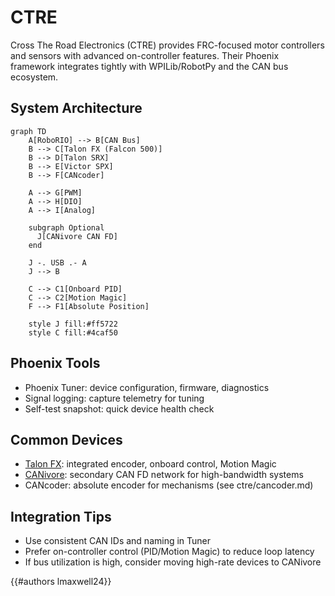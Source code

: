 # CTRE

Cross The Road Electronics (CTRE) provides FRC-focused motor controllers and sensors with advanced on-controller features. Their Phoenix framework integrates tightly with WPILib/RobotPy and the CAN bus ecosystem.

## System Architecture

```mermaid
graph TD
    A[RoboRIO] --> B[CAN Bus]
    B --> C[Talon FX (Falcon 500)]
    B --> D[Talon SRX]
    B --> E[Victor SPX]
    B --> F[CANcoder]
    
    A --> G[PWM]
    A --> H[DIO]
    A --> I[Analog]
    
    subgraph Optional
      J[CANivore CAN FD]
    end

    J -. USB .- A
    J --> B

    C --> C1[Onboard PID]
    C --> C2[Motion Magic]
    F --> F1[Absolute Position]
    
    style J fill:#ff5722
    style C fill:#4caf50
```

## Phoenix Tools
- Phoenix Tuner: device configuration, firmware, diagnostics
- Signal logging: capture telemetry for tuning
- Self-test snapshot: quick device health check

## Common Devices
- [Talon FX](./talonfx.md): integrated encoder, onboard control, Motion Magic
- [CANivore](./canivore.md): secondary CAN FD network for high-bandwidth systems
- CANcoder: absolute encoder for mechanisms (see ctre/cancoder.md)

## Integration Tips
- Use consistent CAN IDs and naming in Tuner
- Prefer on-controller control (PID/Motion Magic) to reduce loop latency
- If bus utilization is high, consider moving high-rate devices to CANivore

{{#authors lmaxwell24}}
